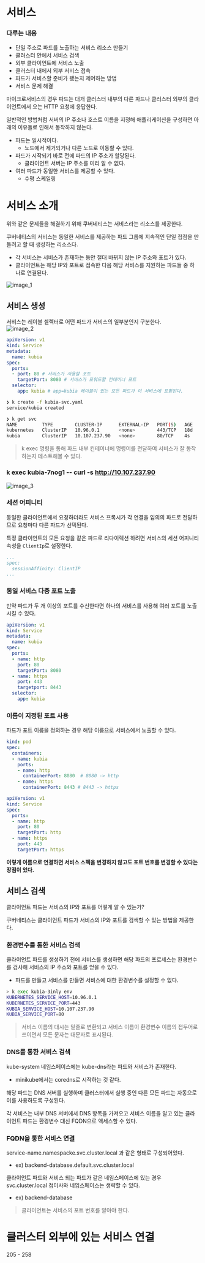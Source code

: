 # 서비스

### 다루는 내용
- 단일 주소로 파드를 노출하는 서비스 리소스 만들기
- 클러스터 안에서 서비스 검색
- 외부 클라이언트에 서비스 노출
- 클러스터 내에서 외부 서비스 접속
- 파드가 서비스할 준비가 됐는지 제어하는 방법
- 서비스 문제 해결

마이크로서비스의 경우 파드는 대개 클러스터 내부의 다른 파드나 클러스터 외부의 클라이언트에서 오는 HTTP 요청에 응답한다.  

일반적인 방법처럼 서버의 IP 주소나 호스트 이름을 지정해 애플리케이션을 구성하면 아래의 이유들로 인해서 동작하지 않는다.  
- 파드는 일시적이다.
  - 노드에서 제거되거나 다른 노드로 이동할 수 있다.
- 파드가 시작되기 바로 전에 파드의 IP 주소가 할당된다.
  - 클라이언트 서버는 IP 주소를 미리 알 수 없다.
- 여러 파드가 동일한 서비스를 제공할 수 있다.
  - 수평 스케일링



# 서비스 소개
위와 같은 문제들을 해결하기 위해 쿠버네티스는 서비스라는 리소스를 제공한다.  

쿠버네티스의 서비스는 동일한 서비스를 제공하는 파드 그룹에 지속적인 단일 접점을 만들려고 할 때 생성하는 리소스다.  
- 각 서비스는 서비스가 존재하는 동안 절대 바뀌지 않는 IP 주소와 포트가 있다.
- 클라이언트는 해당 IP와 포트로 접속한 다음 해당 서비스를 지원하는 파드들 중 하나로 연결된다.

![image_1](../images/chapter_5_1.png)  


## 서비스 생성
서비스는 레이블 셀렉터로 어떤 파드가 서비스의 일부분인지 구분한다.  
![image_2](../images/chapter_5_2.png)  


```yaml
apiVersion: v1
kind: Service
metadata:
  name: kubia
spec:
  ports:
  - port: 80 # 서비스가 사용할 포트
    targetPort: 8080 # 서비스가 포워드할 컨테이너 포트
  selector:
    app: kubia # app=kubia 레이블이 있는 모든 파드가 이 서비스에 포함된다.
```  

```sh
❯ k create -f kubia-svc.yaml
service/kubia created 

❯ k get svc
NAME         TYPE        CLUSTER-IP      EXTERNAL-IP   PORT(S)   AGE
kubernetes   ClusterIP   10.96.0.1       <none>        443/TCP   18d
kubia        ClusterIP   10.107.237.90   <none>        80/TCP    4s
```

> k exec 명령을 통해 파드 내부 컨테이너에 명령어를 전달하여 서비스가 잘 동작하는지 테스트해볼 수 있다.  


### k exec kubia-7nog1 -- curl -s http://10.107.237.90
![image_3](../images/chapter_5_3.png)  


### 세션 어피니티
동일한 클라이언트에서 요청하더라도 서비스 프록시가 각 연결을 임의의 파드로 전달하므로 요청마다 다른 파드가 선택된다.  

특정 클라이언트의 모든 요청을 같은 파드로 리다이렉션 하려면 서비스의 세션 어피니티 속성을 `ClientIp`로 설정한다.  

```yaml
...
spec:
  sessionAffinity: ClientIP
...
```

### 동일 서비스 다중 포트 노출
만약 파드가 두 개 이상의 포트를 수신한다면 하나의 서비스를 사용해 여러 포트를 노출시킬 수 있다.  

```yaml
apiVersion: v1
kind: Service
metadata:
  name: kubia
spec:
  ports:
  - name: http
    port: 80
    targetPort: 8080
  - name: https
    port: 443
    targetport: 8443
  selector:
    app: kubia
```

### 이름이 지정된 포트 사용

파드가 포트 이름을 정의하는 경우 해당 이름으로 서비스에서 노출할 수 있다.

```yaml
kind: pod
spec:
  containers:
  - name: kubia
    ports:
    - name: http
      containerPort: 8080  # 8080 -> http
    - name: https
      containerPort: 8443 # 8443 -> https
```

```yaml
apiVersion: v1
kind: Service
spec:
  ports:
  - name: http
    port: 80
    targetPort: http
  - name: https
    port: 443
    targetPort: https
```

**이렇게 이름으로 연결하면 서비스 스펙을 변경하지 않고도 포트 번호를 변경할 수 있다는 장점이 있다.**

## 서비스 검색
클라이언트 파드는 서비스의 IP와 포트를 어떻게 알 수 있는가?  

쿠버네티스는 클라이언트 파드가 서비스의 IP와 포트를 검색할 수 있는 방법을 제공한다.  

### 환경변수를 통한 서비스 검색
클라이언트 파드를 생성하기 전에 서비스를 생성하면 해당 파드의 프로세스는 환경변수를 검사해 서비스의 IP 주소와 포트를 얻을 수 있다.  
- 파드를 만들고 서비스를 만들면 서비스에 대한 환경변수를 설정할 수 없다.  

```sh
> k exec kubia-3inly env
KUBERNETES_SERVICE_HOST=10.96.0.1
KUBERNETES_SERVICE_PORT=443
KUBIA_SERVICE_HOST=10.107.237.90
KUBIA_SERVICE_PORT=80
```

> 서비스 이름의 대시는 밑줄로 변환되고 서비스 이름이 환경변수 이름의 접두어로 쓰이면서 모든 문자는 대문자로 표시된다.  

### DNS를 통한 서비스 검색
kube-system 네임스페이스에는 kube-dns라는 파드와 서비스가 존재한다.  
- minikube에서는 coredns로 시작하는 것 같다.  

해당 파드는 DNS 서버를 실행하며 클러스터에서 실행 중인 다른 모든 파드는 자동으로 이를 사용하도록 구성된다.  

각 서비스는 내부 DNS 서버에서 DNS 항목을 가져오고 서비스 이름을 알고 있는 클라이언트 파드는 환경변수 대신 FQDN으로 액세스할 수 있다.  

### FQDN을 통한 서비스 연결

service-name.namespacke.svc.cluster.local 과 같은 형태로 구성되어있다.  
- ex) backend-database.default.svc.cluster.local

클라이언트 파드와 서비스 되는 파드가 같은 네임스페이스에 있는 경우 svc.cluster.local 접미사와 네임스페이스는 생략할 수 있다.  
- ex) backend-database
> 클라이언트는 서비스의 포트 번호를 알아야 한다.  


# 클러스터 외부에 있는 서비스 연결 

205 - 258